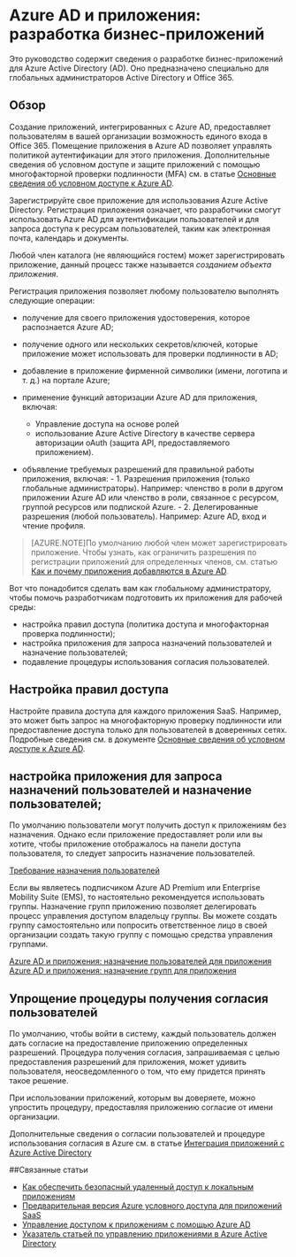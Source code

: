 <properties
	pageTitle="Azure AD и приложения: руководство для разработчиков | Microsoft Azure"
	description="Эта статья, предназначенная для ИТ-специалистов, содержит рекомендации по интеграции приложений Azure с Active Directory."
	services="active-directory"
	documentationCenter=""
	authors="kgremban"
	manager="femila"
	editor=""/>

<tags
	ms.service="active-directory"
	ms.workload="identity"
	ms.tgt_pltfrm="na"
	ms.devlang="na"
	ms.topic="article"
	ms.date="08/03/2016"
	ms.author="kgremban"/>

# Azure AD и приложения: разработка бизнес-приложений

Это руководство содержит сведения о разработке бизнес-приложений для Azure Active Directory (AD). Оно предназначено специально для глобальных администраторов Active Directory и Office 365.

## Обзор

Создание приложений, интегрированных с Azure AD, предоставляет пользователям в вашей организации возможность единого входа в Office 365. Помещение приложения в Azure AD позволяет управлять политикой аутентификации для этого приложения. Дополнительные сведения об условном доступе и защите приложений с помощью многофакторной проверки подлинности (MFA) см. в статье [Основные сведения об условном доступе к Azure AD](active-directory-conditional-access-azuread-connected-apps.md).

Зарегистрируйте свое приложение для использования Azure Active Directory. Регистрация приложения означает, что разработчики смогут использовать Azure AD для аутентификации пользователей и для запроса доступа к ресурсам пользователей, таким как электронная почта, календарь и документы.

Любой член каталога (не являющийся гостем) может зарегистрировать приложение, данный процесс также называется *созданием объекта приложения*.

Регистрация приложения позволяет любому пользователю выполнять следующие операции:

- получение для своего приложения удостоверения, которое распознается Azure AD;
- получение одного или нескольких секретов/ключей, которые приложение может использовать для проверки подлинности в AD;
- добавление в приложение фирменной символики (имени, логотипа и т. д.) на портале Azure;
- применение функций авторизации Azure AD для приложения, включая:
  - Управление доступа на основе ролей
  - использование Azure Active Directory в качестве сервера авторизации oAuth (защита API, предоставляемого приложением).

- объявление требуемых разрешений для правильной работы приложения, включая:
	  - 1\. Разрешения приложения (только глобальные администраторы). Например: членство в роли в другом приложении Azure AD или членство в роли, связанное с ресурсом, группой ресурсов или подпиской Azure.
	  - 2\. Делегированные разрешения (любой пользователь). Например: Azure AD, вход и чтение профиля.


> [AZURE.NOTE]По умолчанию любой член может зарегистрировать приложение. Чтобы узнать, как ограничить разрешения по регистрации приложений для определенных членов, см. статью [Как и почему приложения добавляются в Azure AD](active-directory-how-applications-are-added.md#who-has-permission-to-add-applications-to-my-azure-ad-instance).

Вот что понадобится сделать вам как глобальному администратору, чтобы помочь разработчикам подготовить их приложения для рабочей среды:

- настройка правил доступа (политика доступа и многофакторная проверка подлинности);
- настройка приложения для запроса назначений пользователей и назначение пользователей;
- подавление процедуры использования согласия пользователей.

## Настройка правил доступа

Настройте правила доступа для каждого приложения SaaS. Например, это может быть запрос на многофакторную проверку подлинности или предоставление доступа только для пользователей в доверенных сетях. Подробные сведения см. в документе [Основные сведения об условном доступе к Azure AD](active-directory-conditional-access-azuread-connected-apps.md).

## настройка приложения для запроса назначений пользователей и назначение пользователей;

По умолчанию пользователи могут получить доступ к приложениям без назначения. Однако если приложение предоставляет роли или вы хотите, чтобы приложение отображалось на панели доступа пользователя, то следует запросить назначение пользователей.

[Требование назначения пользователей](active-directory-applications-guiding-developers-requiring-user-assignment.md)

Если вы являетесь подписчиком Azure AD Premium или Enterprise Mobility Suite (EMS), то настоятельно рекомендуется использовать группы. Назначение групп приложению позволяет делегировать процесс управления доступом владельцу группы. Вы можете создать группу самостоятельно или попросить ответственное лицо в своей организации создать такую группу с помощью средства управления группами.

[Azure AD и приложения: назначение пользователей для приложения](active-directory-applications-guiding-developers-assigning-users.md) [Azure AD и приложения: назначение групп для приложения](active-directory-applications-guiding-developers-assigning-groups.md)

## Упрощение процедуры получения согласия пользователей

По умолчанию, чтобы войти в систему, каждый пользователь должен дать согласие на предоставление приложению определенных разрешений. Процедура получения согласия, запрашиваемая с целью предоставления разрешений для приложения, может удивить пользователя, неосведомленного о том, что ему придется принять такое решение.

При использовании приложений, которым вы доверяете, можно упростить процедуру, предоставляя приложению согласие от имени организации.

Дополнительные сведения о согласии пользователей и процедуре использования согласия в Azure см. в статье [Интеграция приложений с Azure Active Directory](active-directory-integrating-applications.md)

##Связанные статьи

- [Как обеспечить безопасный удаленный доступ к локальным приложениям](active-directory-application-proxy-get-started.md)
- [Предварительная версия Azure условного доступа для приложений SaaS](active-directory-conditional-access-azuread-connected-apps.md)
- [Управление доступом к приложениям с помощью Azure AD](active-directory-managing-access-to-apps.md)
- [Указатель статьей по управлению приложениями в Azure Active Directory](active-directory-apps-index.md)

<!---HONumber=AcomDC_0810_2016-->